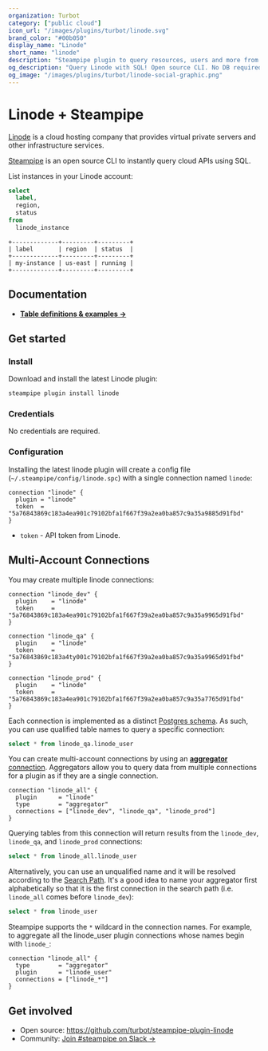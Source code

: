```yaml
---
organization: Turbot
category: ["public cloud"]
icon_url: "/images/plugins/turbot/linode.svg"
brand_color: "#00b050"
display_name: "Linode"
short_name: "linode"
description: "Steampipe plugin to query resources, users and more from Linode."
og_description: "Query Linode with SQL! Open source CLI. No DB required."
og_image: "/images/plugins/turbot/linode-social-graphic.png"
---
```


# Linode + Steampipe

[Linode](https://linode.com) is a cloud hosting company that provides virtual private servers and other infrastructure services.

[Steampipe](https://steampipe.io) is an open source CLI to instantly query cloud APIs using SQL.

List instances in your Linode account:

```sql
select
  label,
  region,
  status
from
  linode_instance
```

```
+-------------+---------+---------+
| label       | region  | status  |
+-------------+---------+---------+
| my-instance | us-east | running |
+-------------+---------+---------+
```

## Documentation

- **[Table definitions & examples →](/plugins/turbot/linode/tables)**

## Get started

### Install

Download and install the latest Linode plugin:

```bash
steampipe plugin install linode
```

### Credentials

No credentials are required.

### Configuration

Installing the latest linode plugin will create a config file (`~/.steampipe/config/linode.spc`) with a single connection named `linode`:

```hcl
connection "linode" {
  plugin = "linode"
  token  = "5a76843869c183a4ea901c79102bfa1f667f39a2ea0ba857c9a35a9885d91fbd"
}
```

- `token` - API token from Linode.

## Multi-Account Connections

You may create multiple linode connections:

```hcl
connection "linode_dev" {
  plugin    = "linode"
  token     = "5a76843869c183a4ea901c79102bfa1f667f39a2ea0ba857c9a35a9965d91fbd"
}

connection "linode_qa" {
  plugin    = "linode"
  token     = "5a76843869c183a4ty001c79102bfa1f667f39a2ea0ba857c9a35a9965d91fbd"
}

connection "linode_prod" {
  plugin    = "linode"
  token     = "5a76843869c183a4ea901c79102bfa1f667f39a2ea0ba857c9a35a7765d91fbd"
}
```

Each connection is implemented as a distinct [Postgres schema](https://www.postgresql.org/docs/current/ddl-schemas.html). As such, you can use qualified table names to query a specific connection:

```sql
select * from linode_qa.linode_user
```

You can create multi-account connections by using an [**aggregator** connection](https://steampipe.io/docs/using-steampipe/managing-connections#using-aggregators). Aggregators allow you to query data from multiple connections for a plugin as if they are a single connection.

```hcl
connection "linode_all" {
  plugin      = "linode"
  type        = "aggregator"
  connections = ["linode_dev", "linode_qa", "linode_prod"]
}
```

Querying tables from this connection will return results from the `linode_dev`, `linode_qa`, and `linode_prod` connections:

```sql
select * from linode_all.linode_user
```

Alternatively, you can use an unqualified name and it will be resolved according to the [Search Path](https://steampipe.io/docs/guides/search-path). It's a good idea to name your aggregator first alphabetically so that it is the first connection in the search path (i.e. `linode_all` comes before `linode_dev`):

```sql
select * from linode_user
```

Steampipe supports the `*` wildcard in the connection names. For example, to aggregate all the linode_user plugin connections whose names begin with `linode_`:

```hcl
connection "linode_all" {
  type        = "aggregator"
  plugin      = "linode_user"
  connections = ["linode_*"]
}
```

## Get involved

- Open source: https://github.com/turbot/steampipe-plugin-linode
- Community: [Join #steampipe on Slack →](https://turbot.com/community/join)
